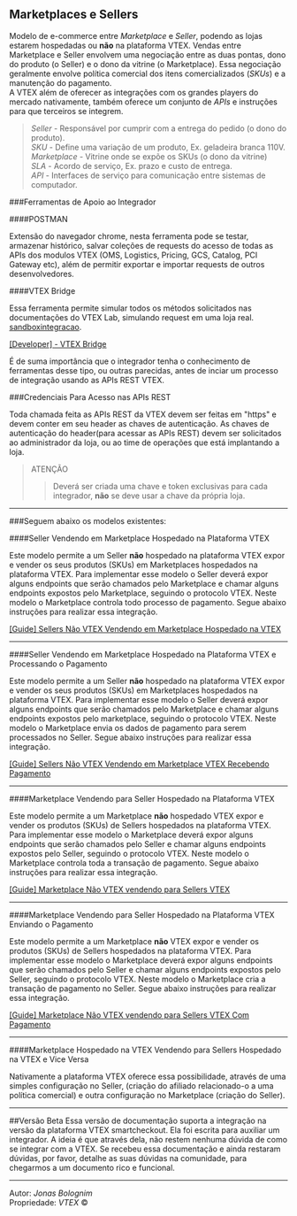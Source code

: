 ## Marketplaces e Sellers

Modelo de e-commerce entre _Marketplace_ e _Seller_, podendo as lojas estarem hospedadas ou **não** na plataforma VTEX. Vendas entre Marketplace e Seller envolvem uma negociação entre as duas pontas, dono do produto (o Seller) e o dono da vitrine (o Marketplace). Essa negociação geralmente envolve política comercial dos itens comercializados (_SKUs_) e a manutenção do pagamento.</br>
A VTEX além de oferecer as integrações com os grandes players do mercado nativamente, também oferece um conjunto de _APIs_ e instruções para que terceiros se integrem.


> _Seller_ - Responsável por cumprir com a entrega do pedido (o dono do produto).</br>
> _SKU_ - Define uma variação de um produto, Ex. geladeira branca 110V.</br>
> _Marketplace_ - Vitrine onde se expõe os SKUs (o dono da vitrine)</br>
> _SLA_ - Acordo de serviço, Ex. prazo e custo de entrega.</br>
> _API_ - Interfaces de serviço para comunicação entre sistemas de computador.</br>

###Ferramentas de Apoio ao Integrador

####POSTMAN

Extensão do navegador chrome, nesta ferramenta pode se testar, armazenar histórico, salvar coleções de requests do acesso de todas as APIs dos modulos VTEX (OMS, Logistics, Pricing, GCS, Catalog, PCI Gateway etc), além de permitir exportar e importar requests de outros desenvolvedores.

####VTEX Bridge

Essa ferramenta permite simular todos os métodos solicitados nas documentações do VTEX Lab, simulando request em uma loja real.
[sandboxintegracao](http://sandboxintegracao.vtexcommercestable.com.br).

<a title="VTEX Bridge" href="http://bridge.vtexlab.com.br/" target="_blank">[Developer] - VTEX Bridge</a>

É de suma importância que o integrador tenha o conhecimento de ferramentas desse tipo, ou outras parecidas, antes de inciar um processo de integração usando as APIs REST VTEX.


###Credenciais Para Acesso nas APIs REST


Toda chamada feita as APIs REST da VTEX devem ser feitas em "https" e devem conter em seu header as chaves de autenticação. As chaves de autenticação do header(para acessar as APIs REST) devem ser solicitados ao administrador da loja, ou ao time de operações que está implantando a loja.

> ATENÇÃO
>> Deverá ser criada uma chave e token exclusivas para cada integrador, **não** se deve usar a chave da própria loja.

- - -

###Seguem abaixo os modelos existentes:

####Seller Vendendo em Marketplace Hospedado na Plataforma VTEX


Este modelo permite a um Seller **não** hospedado na plataforma VTEX expor e vender os seus produtos (SKUs) em Marketplaces hospedados na plataforma VTEX. Para implementar esse modelo o Seller deverá expor alguns endpoints que serão chamados pelo Marketplace e chamar alguns endpoints expostos pelo Marketplace, seguindo o protocolo VTEX. Neste modelo o Marketplace controla todo processo de pagamento. Segue abaixo instruções para realizar essa integração.

[[Guide] Sellers Não VTEX Vendendo em Marketplace Hospedado na VTEX](http://vtex.github.io/docs/integracao/marketplace/seller-não-vtex/index.html)

- - -

####Seller Vendendo em Marketplace Hospedado na Plataforma VTEX e Processando o Pagamento


Este modelo permite a um Seller **não** hospedado na plataforma VTEX expor e vender os seus produtos (SKUs) em Marketplaces hospedados na plataforma VTEX. Para implementar esse modelo o Seller deverá expor alguns endpoints que serão chamados pelo Marketplace e chamar alguns endpoints expostos pelo marketplace, seguindo o protocolo VTEX. Neste modelo o Marketplace envia os dados de pagamento para serem processados no Seller. Segue abaixo instruções para realizar essa integração.

[[Guide] Sellers Não VTEX Vendendo em Marketplace VTEX Recebendo Pagamento](http://vtex.github.io/docs/integracao/marketplace/seller-não-vtex-com-pgto/index.html)

- - -

####Marketplace Vendendo para Seller Hospedado na Plataforma VTEX


Este modelo permite a um Marketplace **não** hospedado VTEX expor e vender os produtos (SKUs) de Sellers hospedados na plataforma VTEX. Para implementar esse modelo o Marketplace deverá expor alguns endpoints que serão chamados pelo Seller e chamar alguns endpoints expostos pelo Seller, seguindo o protocolo VTEX. Neste modelo o Marketplace controla toda a transação de pagamento. Segue abaixo instruções para realizar essa integração.

[[Guide] Marketplace Não VTEX vendendo para Sellers VTEX](http://vtex.github.io/docs/integracao/marketplace/canal-de-vendas-nao-vtex/index.html)

- - -

####Marketplace Vendendo para Seller Hospedado na Plataforma VTEX Enviando o Pagamento

Este modelo permite a um Marketplace **não** VTEX expor e vender os produtos (SKUs) de Sellers hospedados na plataforma VTEX. Para implementar esse modelo o Marketplace deverá expor alguns endpoints que serão chamados pelo Seller e chamar alguns endpoints expostos pelo Seller, seguindo o protocolo VTEX. Neste modelo o Marketplace cria a transação de pagamento no Seller. Segue abaixo instruções para realizar essa integração.

[[Guide] Marketplace Não VTEX vendendo para Sellers VTEX Com Pagamento](http://vtex.github.io/docs/integracao/marketplace/canal-de-vendas-nao-vtex-com-pgto/index.html)

- - -

####Marketplace Hospedado na VTEX Vendendo para Sellers Hospedado na VTEX e Vice Versa


Nativamente a plataforma VTEX oferece essa possibilidade, através de uma simples configuração no Seller, (criação do afiliado relacionado-o a uma política comercial) e outra configuração no Marketplace (criação do Seller).

- - -


##Versão Beta
Essa versão de documentação suporta a integração na versão da plataforma VTEX smartcheckout. Ela foi escrita para auxiliar um integrador. A ideia é que através dela, não  restem nenhuma dúvida de como se integrar com a VTEX. Se recebeu essa documentação e ainda restaram dúvidas, por favor, detalhe as suas dúvidas na comunidade, para chegarmos a um documento rico e funcional.

---

Autor: _Jonas Bolognim_</br>
Propriedade: _VTEX_ &copy;</br>
